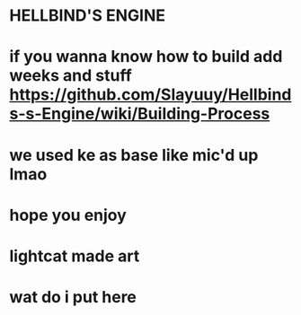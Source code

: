 # HELLBIND'S ENGINE

# if you wanna know how to build add weeks and stuff https://github.com/Slayuuy/Hellbinds-s-Engine/wiki/Building-Process

# we used ke as base like mic'd up lmao

#  hope you enjoy

# lightcat made art

# wat do i put here
